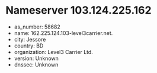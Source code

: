 # Nameserver 103.124.225.162

* as_number: 58682
* name: 162.225.124.103-level3carrier.net.
* city: Jessore
* country: BD
* organization: Level3 Carrier Ltd.
* version: Unknown
* dnssec: Unknown
